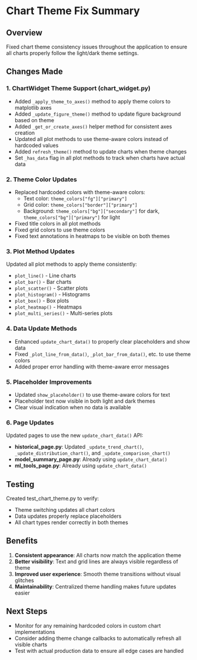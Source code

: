 # Chart Theme Fix Summary

## Overview
Fixed chart theme consistency issues throughout the application to ensure all charts properly follow the light/dark theme settings.

## Changes Made

### 1. ChartWidget Theme Support (chart_widget.py)
- Added `_apply_theme_to_axes()` method to apply theme colors to matplotlib axes
- Added `_update_figure_theme()` method to update figure background based on theme
- Added `_get_or_create_axes()` helper method for consistent axes creation
- Updated all plot methods to use theme-aware colors instead of hardcoded values
- Added `refresh_theme()` method to update charts when theme changes
- Set `_has_data` flag in all plot methods to track when charts have actual data

### 2. Theme Color Updates
- Replaced hardcoded colors with theme-aware colors:
  - Text color: `theme_colors["fg"]["primary"]`
  - Grid color: `theme_colors["border"]["primary"]`
  - Background: `theme_colors["bg"]["secondary"]` for dark, `theme_colors["bg"]["primary"]` for light
- Fixed title colors in all plot methods
- Fixed grid colors to use theme colors
- Fixed text annotations in heatmaps to be visible on both themes

### 3. Plot Method Updates
Updated all plot methods to apply theme consistently:
- `plot_line()` - Line charts
- `plot_bar()` - Bar charts  
- `plot_scatter()` - Scatter plots
- `plot_histogram()` - Histograms
- `plot_box()` - Box plots
- `plot_heatmap()` - Heatmaps
- `plot_multi_series()` - Multi-series plots

### 4. Data Update Methods
- Enhanced `update_chart_data()` to properly clear placeholders and show data
- Fixed `_plot_line_from_data()`, `_plot_bar_from_data()`, etc. to use theme colors
- Added proper error handling with theme-aware error messages

### 5. Placeholder Improvements
- Updated `show_placeholder()` to use theme-aware colors for text
- Placeholder text now visible in both light and dark themes
- Clear visual indication when no data is available

### 6. Page Updates
Updated pages to use the new `update_chart_data()` API:
- **historical_page.py**: Updated `_update_trend_chart()`, `_update_distribution_chart()`, and `_update_comparison_chart()`
- **model_summary_page.py**: Already using `update_chart_data()`
- **ml_tools_page.py**: Already using `update_chart_data()`

## Testing
Created test_chart_theme.py to verify:
- Theme switching updates all chart colors
- Data updates properly replace placeholders
- All chart types render correctly in both themes

## Benefits
1. **Consistent appearance**: All charts now match the application theme
2. **Better visibility**: Text and grid lines are always visible regardless of theme
3. **Improved user experience**: Smooth theme transitions without visual glitches
4. **Maintainability**: Centralized theme handling makes future updates easier

## Next Steps
- Monitor for any remaining hardcoded colors in custom chart implementations
- Consider adding theme change callbacks to automatically refresh all visible charts
- Test with actual production data to ensure all edge cases are handled